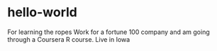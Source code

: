 # hello-world
For learning the ropes
Work for a fortune 100 company and am going through a Coursera R course. Live in Iowa
